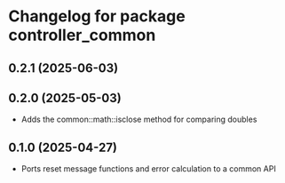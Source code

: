 # Changelog for package controller_common

## 0.2.1 (2025-06-03)

## 0.2.0 (2025-05-03)

- Adds the common::math::isclose method for comparing doubles

## 0.1.0 (2025-04-27)

- Ports reset message functions and error calculation to a common API
